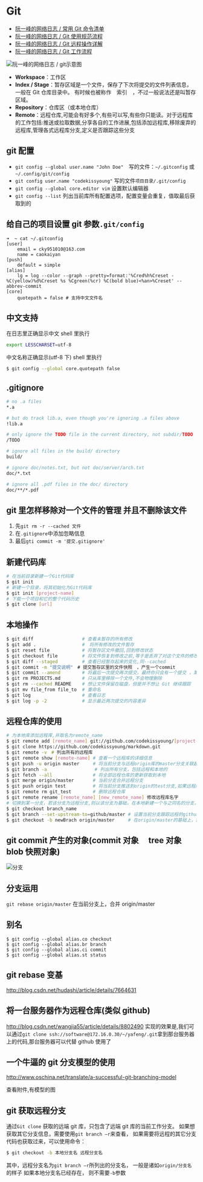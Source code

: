# Git

- [阮一峰的网络日志 / 常用 Git 命令清单](http://www.ruanyifeng.com/blog/2015/12/git-cheat-sheet.html)
- [阮一峰的网络日志 / Git 使用规范流程](http://www.ruanyifeng.com/blog/2015/08/git-use-process.html)
- [阮一峰的网络日志 / Git 远程操作详解](http://www.ruanyifeng.com/blog/2014/06/git_remote.html)
- [阮一峰的网络日志 / Git 工作流程](http://www.ruanyifeng.com/blog/2015/12/git-workflow.html)

![阮一峰的网络日志 / git示意图](http://www.ruanyifeng.com/blogimg/asset/2015/bg2015120901.png)

- **Workspace**：工作区
- **Index / Stage**：暂存区域是一个文件，保存了下次将提交的文件列表信息，一般在 Git 仓库目录中。 有时候也被称作　索引　，不过一般说法还是叫暂存区域。
- **Repository**：仓库区（或本地仓库）
- **Remote**：远程仓库,可能会有好多个,有些可以写,有些你只能读。对于远程库的工作包括:推送或拉取数据,分享各自的工作进展,包括添加远程库,移除废弃的远程库,管理各式远程库分支,定义是否跟踪这些分支

## git 配置

- `git config --global user.name "John Doe"`　写的文件：`~/.gitconfig` 或 `~/.config/git/config`
- `git config user.name "codekissyoung"` 写的文件`项目目录/.git/config`
- `git config --global core.editor vim` 设置默认编辑器
- `git config --list` 列出当前库所有配置选项，配置变量会重复，值取最后获取到的

## 给自己的项目设置 git 参数`.git/config`

```
➜  ~ cat ~/.gitconfig
[user]
	email = cky951010@163.com
	name = caokaiyan
[push]
	default = simple
[alias]
	lg = log --color --graph --pretty=format:'%Cred%h%Creset -%C(yellow)%d%Creset %s %Cgreen(%cr) %C(bold blue)<%an>%Creset' --abbrev-commit
[core]
	quotepath = false # 支持中文文件名
```

## 中文支持

在日志里正确显示中文 shell 里执行

```bash
export LESSCHARSET=utf-8
```

中文名称正确显示(utf-8 下) shell 里执行

```bash
$ git config --global core.quotepath false
```

## .gitignore

```bash
# no .a files
*.a

# but do track lib.a, even though you're ignoring .a files above
!lib.a

# only ignore the TODO file in the current directory, not subdir/TODO
/TODO

# ignore all files in the build/ directory
build/

# ignore doc/notes.txt, but not doc/server/arch.txt
doc/*.txt

# ignore all .pdf files in the doc/ directory
doc/**/*.pdf
```

## git 里怎样移除对一个文件的管理 并且不删除该文件

1. 先`git rm -r --cached 文件`
2. 在`.gitignore`中添加忽略信息
3. 最后`gti commit -m '提交.gitignore'`

## 新建代码库

```bash
# 在当前目录新建一个Git代码库
$ git init
# 新建一个目录，将其初始化为Git代码库
$ git init [project-name]
# 下载一个项目和它的整个代码历史
$ git clone [url]
```

## 本地操作

```bash
$ git diff 					# 查看未暂存的所有修改
$ git add . 				#　将所有修改的文件暂存
$ git reset file 			# 将暂存区文件撤回,回到修改状态
$ git checkout file  		# 将文件恢复到修改之前,等于是丢弃了对这个文件的修改
$ git diff --staged 		# 查看已经暂存起来的变化,同--cached
$ git commit -m "提交说明"　# 提交暂存区里的文件快照　，产生一个commit
$ git commit --amend 		# 将最后一次提交再次提交，最终你只会有一个提交 ，第二次提交将代替第一次提交的结果，重写提交说明
$ git rm PROJECTS.md 		# 只从库里移除一个文件,不会物理删除
$ git rm --cached README  	# 想让文件保留在磁盘，但是并不想让 Git 继续跟踪
$ git mv file_from file_to 	# 重命名
$ git log 					# 查看日志
$ git log -p -2 			# 显示最近两次提交的内容差异
```

## 远程仓库的使用

```bash
# 为本地库添加远程库,并取名为remote_name
$ git remote add [remote_name] git://github.com/codekissyoung/[project-name].git 
$ git clone https://github.com/codekissyoung/markdown.git
$ git remote -v　# 列出所有的远程库
$ git remote show [remote-name] # 查看一个远程库的详细信息
$ git push -u origin master		# 将当前分支与远程origin库的master分支关联起来
$ git branch -a　				# 列出所有分支，包括远程和本地的
$ git fetch --all 				# 将全部远程仓库的更新获取到本地
$ git merge origin/master 		# 当前分支合并远程分支
$ git push origin test 			# 将当前分支推送到origin的test分支,如果远程库没有该分支，则创建
$ git remote rm git_test 		# 删除远程仓库
$ git remote rename [remote_name] [new_remote_name] 修改远程库名字
# 切换到某一分支，若该分支为远程分支,则以该分支为基础，在本地新建一个与之同名的分支，并设置为跟踪该远程分支　
$ git checkout branch_name 					 
$ git branch --set-upstream-to=github/master # 设置当前分支跟踪远程的github/master分支
$ git checkout -b newBrach origin/master 	 # 在origin/master的基础上，创建一个新分支
```

## git commit 产生的对象(commit 对象　 tree 对象 blob 快照对象)

![分支](https://git-scm.com/book/en/v2/book/03-git-branching/images/commit-and-tree.png)

## 分支运用

`git rebase origin/master` 在当前分支上，合并 origin/master

## 别名

```
$ git config --global alias.co checkout
$ git config --global alias.br branch
$ git config --global alias.ci commit
$ git config --global alias.st status
```

## git rebase 变基

http://blog.csdn.net/hudashi/article/details/7664631

## 将一台服务器作为远程仓库(类似 github)

http://blog.csdn.net/wangjia55/article/details/8802490
实现的效果是,我们可以通过`git clone ssh://software@172.16.0.30/~/yafeng/.git`拿到那台服务器上的代码,那台服务器可以代替 github 使用了

## 一个牛逼的 git 分支模型的使用

http://www.oschina.net/translate/a-successful-git-branching-model

查看附件,有模型的图

## git 获取远程分支

通过`Git clone` 获取的远端 git 库，只包含了远端 git 库的当前工作分支。
如果想获取其它分支信息，需要使用`git branch –r`来查看， 如果需要将远程的其它分支代码也获取过来，可以使用命令：

```bash
$ git checkout -b 本地分支名 远程分支名
```

其中，远程分支名为`git branch –r`所列出的分支名， 一般是诸如`origin/分支名`的样子
如果本地分支名已经存在， 则不需要`-b`参数
